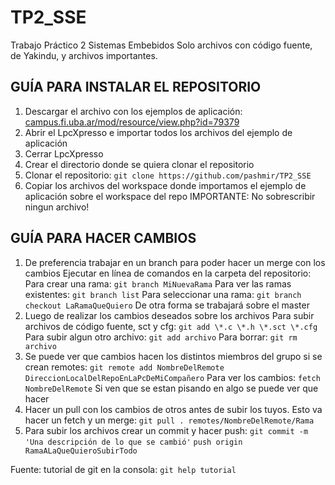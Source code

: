 # TP2_SSE
Trabajo Práctico 2 Sistemas Embebidos
Solo archivos con código fuente, de Yakindu, y archivos importantes.

## GUÍA PARA INSTALAR EL REPOSITORIO
1. Descargar el archivo con los ejemplos de aplicación: [campus.fi.uba.ar/mod/resource/view.php?id=79379](campus.fi.uba.ar/mod/resource/view.php?id=79379)
2. Abrir el LpcXpresso e importar todos los archivos del ejemplo de aplicación
3. Cerrar LpcXpresso
4. Crear el directorio donde se quiera clonar el repositorio
5. Clonar el repositorio:
	`git clone https://github.com/pashmir/TP2_SSE`
6. Copiar los archivos del workspace donde importamos el ejemplo de aplicación sobre el workspace del repo
	IMPORTANTE: No sobrescribir ningun archivo!
    
## GUÍA PARA HACER CAMBIOS
1. De preferencia trabajar en un branch para poder hacer un merge con los cambios
		Ejecutar en línea de comandos en la carpeta del repositorio:
		Para crear una rama:
			`git branch MiNuevaRama`
		Para ver las ramas existentes:
			`git branch list`
		Para seleccionar una rama:
			`git branch checkout LaRamaQueQuiero`
	De otra forma se trabajará sobre el master
2. Luego de realizar los cambios deseados sobre los archivos
	Para subir archivos de código fuente, sct y cfg:
		`git add \*.c \*.h \*.sct \*.cfg`
	Para subir algun otro archivo:
		`git add archivo`
	Para borrar:
		`git rm archivo`
3. Se puede ver que cambios hacen los distintos miembros del grupo si se crean remotes:
		`git remote add NombreDelRemote DireccionLocalDelRepoEnLaPcDeMiCompañero`
	Para ver los cambios:
		`fetch NombreDelRemote`
	Si ven que se estan pisando en algo se puede ver que hacer
4. Hacer un pull con los cambios de otros antes de subir los tuyos. Esto va hacer un fetch y un merge:
	`git pull . remotes/NombreDelRemote/Rama`
5. Para subir los archivos crear un commit y hacer push:
	`git commit -m 'Una descripción de lo que se cambió'`
	`push origin RamaALaQueQuieroSubirTodo`

Fuente: tutorial de git en la consola:
							`git help tutorial`
